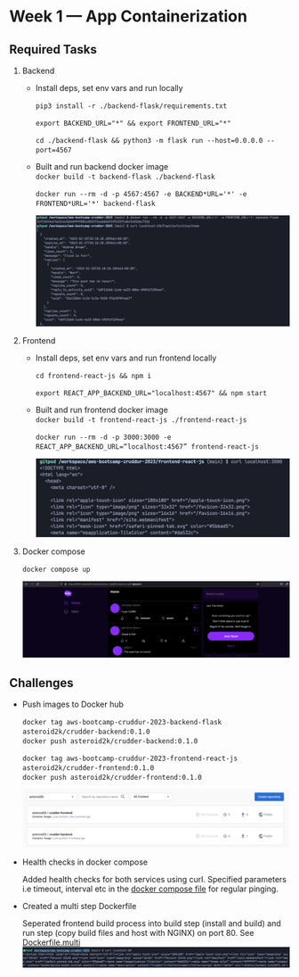 # Week 1 — App Containerization

## Required Tasks

1. Backend

   - Install deps, set env vars and run locally

     `pip3 install -r ./backend-flask/requirements.txt`

     `export BACKEND_URL="*" && export FRONTEND_URL="*"`

     `cd ./backend-flask && python3 -m flask run --host=0.0.0.0 --port=4567`

   - Built and run backend docker image  
     `docker build -t backend-flask ./backend-flask`

     `docker run --rm -d -p 4567:4567 -e BACKEND*URL='*' -e FRONTEND*URL='*' backend-flask`

     ![architectural diagram](assets/week1/local_backend.png)

2. Frontend

   - Install deps, set env vars and run frontend locally

     `cd frontend-react-js && npm i`

     `export REACT_APP_BACKEND_URL="localhost:4567" && npm start`

   - Built and run frontend docker image  
     `docker build -t frontend-react-js ./frontend-react-js`

     `docker run --rm -d -p 3000:3000 -e REACT_APP_BACKEND_URL=“localhost:4567” frontend-react-js`

     ![architectural diagram](assets/week1/local_frontend.png)

3. Docker compose

   `docker compose up`

   ![architectural diagram](assets/week1/exposed_stack.png)

## Challenges

- Push images to Docker hub

  `docker tag aws-bootcamp-cruddur-2023-backend-flask asteroid2k/crudder-backend:0.1.0`  
  `docker push asteroid2k/crudder-backend:0.1.0`

  `docker tag aws-bootcamp-cruddur-2023-frontend-react-js asteroid2k/crudder-frontend:0.1.0`  
  `docker push asteroid2k/crudder-frontend:0.1.0`

  ![architectural diagram](assets/week1/dockerhub_images.png)

- Health checks in docker compose

  Added health checks for both services using curl. Specified parameters i.e timeout, interval etc in the [docker compose file](/docker-compose.yml) for regular pinging.

- Created a multi step Dockerfile

  Seperated frontend build process into build step (install and build) and run step (copy build files and host with NGINX) on port 80. See [Dockerfile.multi](/frontend-react-js/Dockerfile.multi)  
  ![architectural diagram](assets/week1/multi_step.png)
